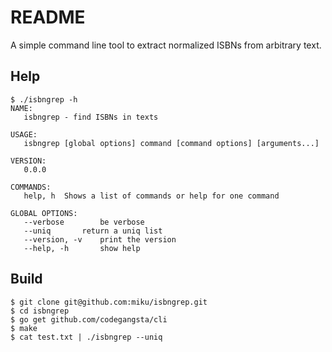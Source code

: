 README
======

A simple command line tool to extract normalized ISBNs from arbitrary text.

Help
----

    $ ./isbngrep -h
    NAME:
       isbngrep - find ISBNs in texts

    USAGE:
       isbngrep [global options] command [command options] [arguments...]

    VERSION:
       0.0.0

    COMMANDS:
       help, h  Shows a list of commands or help for one command

    GLOBAL OPTIONS:
       --verbose        be verbose
       --uniq       return a uniq list
       --version, -v    print the version
       --help, -h       show help


Build
-----

    $ git clone git@github.com:miku/isbngrep.git
    $ cd isbngrep
    $ go get github.com/codegangsta/cli
    $ make
    $ cat test.txt | ./isbngrep --uniq

